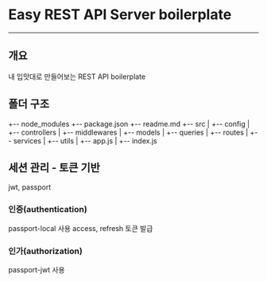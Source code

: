 # Easy REST API Server boilerplate

---

## 개요

내 입맛대로 만들어보는 REST API boilerplate

## 폴더 구조

+-- node_modules
+-- package.json
+-- readme.md
+-- src
| +-- config
| +-- controllers
| +-- middlewares
| +-- models
| +-- queries
| +-- routes
| +-- services
| +-- utils
| +-- app.js
| +-- index.js

## 세션 관리 - 토큰 기반

jwt, passport

### 인증(authentication)

passport-local 사용
access, refresh 토큰 발급

### 인가(authorization)

passport-jwt 사용
